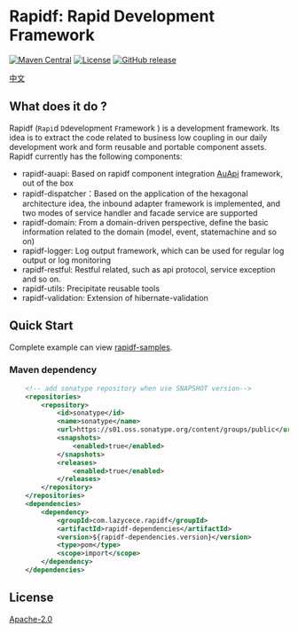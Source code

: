 # Rapidf: Rapid Development Framework

[![Maven Central](https://img.shields.io/maven-central/v/com.lazycece.rapidf/rapidf-parent)](https://search.maven.org/search?q=rapidf)
[![License](https://img.shields.io/badge/license-Apache--2.0-green)](https://www.apache.org/licenses/LICENSE-2.0.html)
[![GitHub release](https://img.shields.io/badge/release-download-orange.svg)](https://github.com/lazycece/rapidf/releases)

[中文](./README.md)

## What does it do ?

Rapidf (`Rapi`d `D`development `F`ramework ) is a development framework. Its idea is to extract the code related to business
low coupling in our daily development work and form reusable and portable component assets. Rapidf currently has the following components:

- rapidf-auapi: Based on rapidf component integration [AuApi](https://github.com/lazycece/au-api-spring-boot) framework, out of the box
- rapidf-dispatcher：Based on the application of the hexagonal architecture idea, the inbound adapter framework is implemented, and two modes of service handler and facade service are supported
- rapidf-domain: From a domain-driven perspective, define the basic information related to the domain (model, event, statemachine and so on)
- rapidf-logger: Log output framework, which can be used for regular log output or log monitoring
- rapidf-restful: Restful related, such as api protocol, service exception and so on.
- rapidf-utils: Precipitate reusable tools
- rapidf-validation: Extension of hibernate-validation


## Quick Start

Complete example can view [rapidf-samples](https://github.com/lazycece/rapidf/tree/main/rapidf-samples).

### Maven dependency
```xml
    <!-- add sonatype repository when use SNAPSHOT version-->
    <repositories>
        <repository>
            <id>sonatype</id>
            <name>sonatype</name>
            <url>https://s01.oss.sonatype.org/content/groups/public</url>
            <snapshots>
                <enabled>true</enabled>
            </snapshots>
            <releases>
                <enabled>true</enabled>
            </releases>
        </repository>
    </repositories>
    <dependencies>
        <dependency>
            <groupId>com.lazycece.rapidf</groupId>
            <artifactId>rapidf-dependencies</artifactId>
            <version>${rapidf-dependencies.version}</version>
            <type>pom</type>
            <scope>import</scope>
        </dependency>
    </dependencies>
```

## License

[Apache-2.0](https://www.apache.org/licenses/LICENSE-2.0.html)